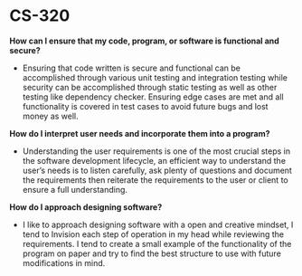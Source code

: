   # CS-320
  
**How can I ensure that my code, program, or software is functional and secure?**

  - Ensuring that code written is secure and functional can be accomplished through various unit testing and integration testing while security can be accomplished through static testing as well as other testing like dependency checker. Ensuring edge cases are met and all functionality is covered in test cases to avoid future bugs and lost money as well.
 
**How do I interpret user needs and incorporate them into a program?**

  - Understanding the user requirements is one of the most crucial steps in the software development lifecycle, an efficient way to understand the user’s needs is to listen carefully, ask plenty of questions and document the requirements then reiterate the requirements to the user or client to ensure a full understanding.

**How do I approach designing software?**

- I like to approach designing software with a open and creative mindset, I tend to Invision each step of operation in my head while reviewing the requirements. I tend to create a small example of the functionality of the program on paper and try to find the best structure to use with future modifications in mind. 

  
